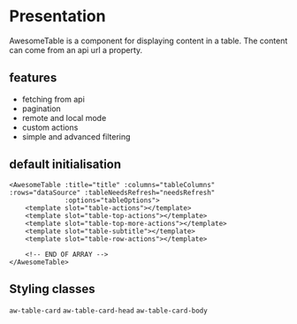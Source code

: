 # Presentation

AwesomeTable is a component for displaying content in a table. The content can come from an api url a property.

## features

- fetching from api
- pagination
- remote and local mode
- custom actions
- simple and advanced filtering

## default initialisation

```vue
<AwesomeTable :title="title" :columns="tableColumns" :rows="dataSource" :tableNeedsRefresh="needsRefresh"
              :options="tableOptions">
    <template slot="table-actions"></template>
    <template slot="table-top-actions"></template>
    <template slot="table-top-more-actions"></template>
    <template slot="table-subtitle"></template>
    <template slot="table-row-actions"></template>

    <!-- END OF ARRAY -->
</AwesomeTable>
```

## Styling classes

`aw-table-card`
`aw-table-card-head`
`aw-table-card-body`

